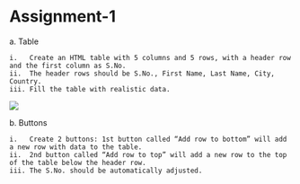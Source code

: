 # Assignment-1

a. Table

    i.   Create an HTML table with 5 columns and 5 rows, with a header row and the first column as S.No.
    ii.  The header rows should be S.No., First Name, Last Name, City, Country.
    iii. Fill the table with realistic data.
    
 ![](https://user-images.githubusercontent.com/47891452/200136475-89af82c6-a2d5-497c-bce1-e01e69e53027.JPG)


    
b. Buttons

    i.   Create 2 buttons: 1st button called “Add row to bottom” will add a new row with data to the table.
    ii.  2nd button called “Add row to top” will add a new row to the top of the table below the header row.
    iii. The S.No. should be automatically adjusted.
